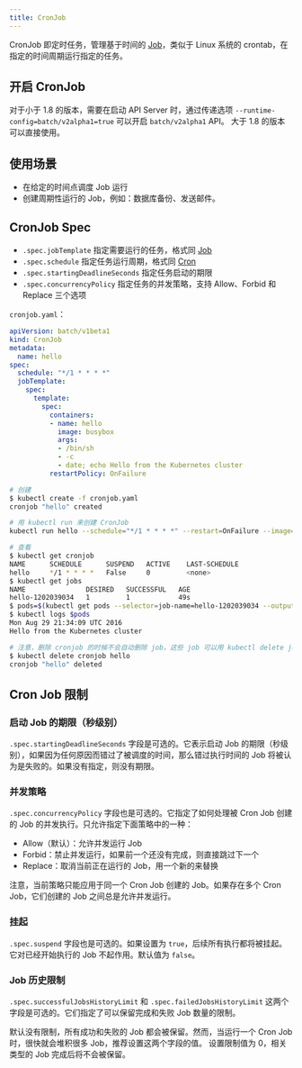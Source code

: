 ```yaml
---
title: CronJob
---
```



CronJob 即定时任务，管理基于时间的 [Job](./job.html)，类似于 Linux 系统的 crontab，在指定的时间周期运行指定的任务。

## 开启 CronJob

对于小于 1.8 的版本，需要在启动 API Server 时，通过传递选项 `--runtime-config=batch/v2alpha1=true` 可以开启 `batch/v2alpha1` API。
大于 1.8 的版本可以直接使用。

## 使用场景

- 在给定的时间点调度 Job 运行
- 创建周期性运行的 Job，例如：数据库备份、发送邮件。

## CronJob Spec

- `.spec.jobTemplate` 指定需要运行的任务，格式同 [Job](./job.html)
- `.spec.schedule` 指定任务运行周期，格式同 [Cron](https://en.wikipedia.org/wiki/Cron)
- `.spec.startingDeadlineSeconds` 指定任务启动的期限
- `.spec.concurrencyPolicy` 指定任务的并发策略，支持 Allow、Forbid 和 Replace 三个选项

`cronjob.yaml`：

```yml
apiVersion: batch/v1beta1
kind: CronJob
metadata:
  name: hello
spec:
  schedule: "*/1 * * * *"
  jobTemplate:
    spec:
      template:
        spec:
          containers:
          - name: hello
            image: busybox
            args:
            - /bin/sh
            - -c
            - date; echo Hello from the Kubernetes cluster
          restartPolicy: OnFailure
```

```sh
# 创建
$ kubectl create -f cronjob.yaml
cronjob "hello" created

# 用 kubectl run 来创建 CronJob
kubectl run hello --schedule="*/1 * * * *" --restart=OnFailure --image=busybox -- /bin/sh -c "date; echo Hello from the Kubernetes cluster"

# 查看
$ kubectl get cronjob
NAME      SCHEDULE      SUSPEND   ACTIVE    LAST-SCHEDULE
hello     */1 * * * *   False     0         <none>
$ kubectl get jobs
NAME               DESIRED   SUCCESSFUL   AGE
hello-1202039034   1         1            49s
$ pods=$(kubectl get pods --selector=job-name=hello-1202039034 --output=jsonpath={.items..metadata.name} -a)
$ kubectl logs $pods
Mon Aug 29 21:34:09 UTC 2016
Hello from the Kubernetes cluster

# 注意，删除 cronjob 的时候不会自动删除 job，这些 job 可以用 kubectl delete job 来删除
$ kubectl delete cronjob hello
cronjob "hello" deleted
```

## Cron Job 限制

### 启动 Job 的期限（秒级别）

`.spec.startingDeadlineSeconds` 字段是可选的。它表示启动 Job 的期限（秒级别），如果因为任何原因而错过了被调度的时间，那么错过执行时间的 Job 将被认为是失败的。如果没有指定，则没有期限。

### 并发策略

`.spec.concurrencyPolicy` 字段也是可选的。它指定了如何处理被 Cron Job 创建的 Job 的并发执行。只允许指定下面策略中的一种：

- Allow（默认）：允许并发运行 Job
- Forbid：禁止并发运行，如果前一个还没有完成，则直接跳过下一个
- Replace：取消当前正在运行的 Job，用一个新的来替换

注意，当前策略只能应用于同一个 Cron Job 创建的 Job。如果存在多个 Cron Job，它们创建的 Job 之间总是允许并发运行。

### 挂起

`.spec.suspend` 字段也是可选的。如果设置为 `true`，后续所有执行都将被挂起。它对已经开始执行的 Job 不起作用。默认值为 `false`。

### Job 历史限制

`.spec.successfulJobsHistoryLimit` 和 `.spec.failedJobsHistoryLimit` 这两个字段是可选的。它们指定了可以保留完成和失败 Job 数量的限制。

默认没有限制，所有成功和失败的 Job 都会被保留。然而，当运行一个 Cron Job 时，很快就会堆积很多 Job，推荐设置这两个字段的值。
设置限制值为 0，相关类型的 Job 完成后将不会被保留。
